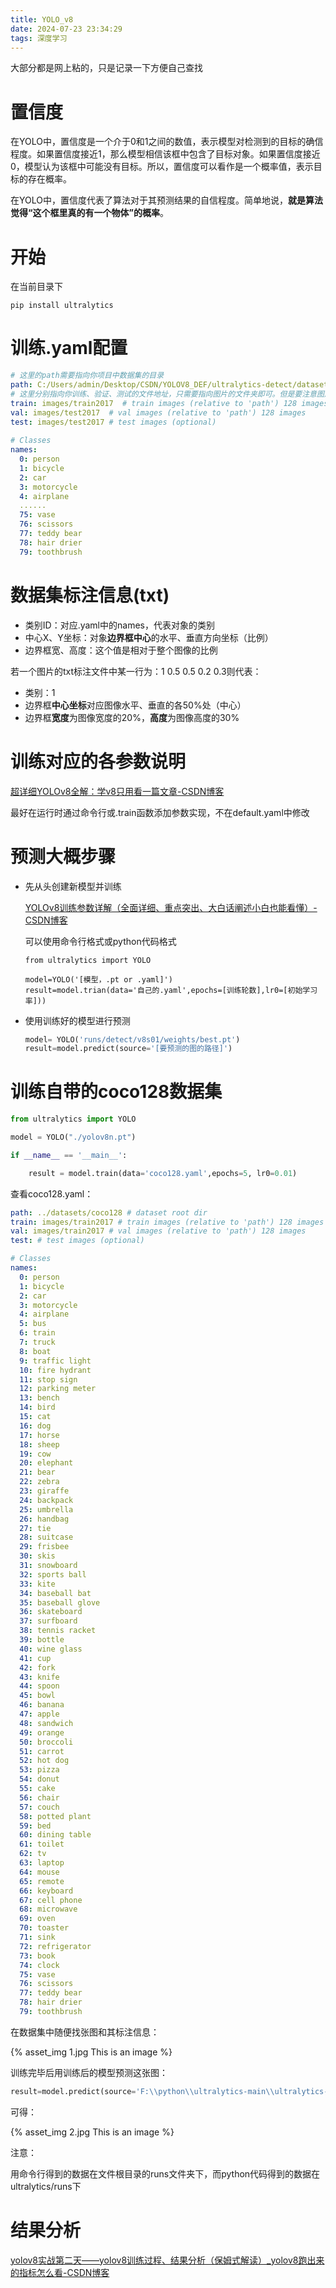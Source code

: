 ```yaml
---
title: YOLO_v8
date: 2024-07-23 23:34:29
tags: 深度学习
---
```


大部分都是网上粘的，只是记录一下方便自己查找

# 置信度

在YOLO中，置信度是一个介于0和1之间的数值，表示模型对检测到的目标的确信程度。如果置信度接近1，那么模型相信该框中包含了目标对象。如果置信度接近0，模型认为该框中可能没有目标。所以，置信度可以看作是一个概率值，表示目标的存在概率。

在YOLO中，置信度代表了算法对于其预测结果的自信程度。简单地说，**就是算法觉得“这个框里真的有一个物体”的概率**。

# 开始

在当前目录下

```
pip install ultralytics
```

# 训练.yaml配置

```yaml
# 这里的path需要指向你项目中数据集的目录
path: C:/Users/admin/Desktop/CSDN/YOLOV8_DEF/ultralytics-detect/datasets/coco128/ 
# 这里分别指向你训练、验证、测试的文件地址，只需要指向图片的文件夹即可。但是要注意图片和labels名称要对应
train: images/train2017  # train images (relative to 'path') 128 images
val: images/test2017  # val images (relative to 'path') 128 images
test: images/test2017 # test images (optional)
 
# Classes
names:
  0: person
  1: bicycle
  2: car
  3: motorcycle
  4: airplane
  ......
  75: vase
  76: scissors
  77: teddy bear
  78: hair drier
  79: toothbrush
```

# 数据集标注信息(txt)

* 类别ID：对应.yaml中的names，代表对象的类别
* 中心X、Y坐标：对象**边界框中心**的水平、垂直方向坐标（比例）
* 边界框宽、高度：这个值是相对于整个图像的比例

若一个图片的txt标注文件中某一行为：1 0.5 0.5 0.2 0.3则代表：

* 类别：1
* 边界框**中心坐标**对应图像水平、垂直的各50%处（中心）
* 边界框**宽度**为图像宽度的20%，**高度**为图像高度的30%

# 训练对应的各参数说明

[超详细YOLOv8全解：学v8只用看一篇文章-CSDN博客](https://blog.csdn.net/weixin_45303602/article/details/139798347?spm=1001.2014.3001.5506)

最好在运行时通过命令行或.train函数添加参数实现，不在default.yaml中修改

# 预测大概步骤

* 先从头创建新模型并训练

  [YOLOv8训练参数详解（全面详细、重点突出、大白话阐述小白也能看懂）-CSDN博客](https://blog.csdn.net/qq_37553692/article/details/130898732)

  可以使用命令行格式或python代码格式

  ```pyhton
  from ultralytics import YOLO
  
  model=YOLO('[模型，.pt or .yaml]')
  result=model.trian(data='自己的.yaml',epochs=[训练轮数],lr0=[初始学习率]))
  ```

* 使用训练好的模型进行预测

  ```python
  model= YOLO('runs/detect/v8s01/weights/best.pt')
  result=model.predict(source='[要预测的图的路径]')
  ```

# 训练自带的coco128数据集

```python
from ultralytics import YOLO

model = YOLO("./yolov8n.pt")

if __name__ == '__main__':

    result = model.train(data='coco128.yaml',epochs=5, lr0=0.01)
```

查看coco128.yaml：

```yaml
path: ../datasets/coco128 # dataset root dir
train: images/train2017 # train images (relative to 'path') 128 images
val: images/train2017 # val images (relative to 'path') 128 images
test: # test images (optional)

# Classes
names:
  0: person
  1: bicycle
  2: car
  3: motorcycle
  4: airplane
  5: bus
  6: train
  7: truck
  8: boat
  9: traffic light
  10: fire hydrant
  11: stop sign
  12: parking meter
  13: bench
  14: bird
  15: cat
  16: dog
  17: horse
  18: sheep
  19: cow
  20: elephant
  21: bear
  22: zebra
  23: giraffe
  24: backpack
  25: umbrella
  26: handbag
  27: tie
  28: suitcase
  29: frisbee
  30: skis
  31: snowboard
  32: sports ball
  33: kite
  34: baseball bat
  35: baseball glove
  36: skateboard
  37: surfboard
  38: tennis racket
  39: bottle
  40: wine glass
  41: cup
  42: fork
  43: knife
  44: spoon
  45: bowl
  46: banana
  47: apple
  48: sandwich
  49: orange
  50: broccoli
  51: carrot
  52: hot dog
  53: pizza
  54: donut
  55: cake
  56: chair
  57: couch
  58: potted plant
  59: bed
  60: dining table
  61: toilet
  62: tv
  63: laptop
  64: mouse
  65: remote
  66: keyboard
  67: cell phone
  68: microwave
  69: oven
  70: toaster
  71: sink
  72: refrigerator
  73: book
  74: clock
  75: vase
  76: scissors
  77: teddy bear
  78: hair drier
  79: toothbrush
```

在数据集中随便找张图和其标注信息：

{% asset_img 1.jpg This is an image %} 

训练完毕后用训练后的模型预测这张图：

```python
result=model.predict(source='F:\\python\\ultralytics-main\\ultralytics-main\\ultralytics\\models\\yolo\\detect\\datasets\\coco128\\images\\train2017\\000000000009.jpg',save=True)
```

可得：

{% asset_img 2.jpg This is an image %}

注意：

用命令行得到的数据在文件根目录的runs文件夹下，而python代码得到的数据在ultralytics/runs下 

# 结果分析

[yolov8实战第二天——yolov8训练过程、结果分析（保姆式解读）_yolov8跑出来的指标怎么看-CSDN博客](https://blog.csdn.net/qq_34717531/article/details/135016961)

